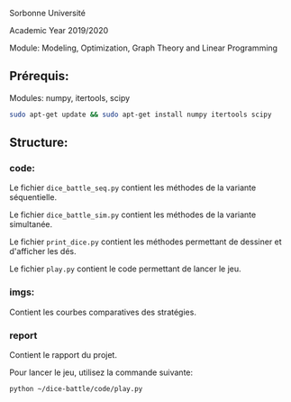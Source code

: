 Sorbonne Université


Academic Year 2019/2020


Module: Modeling, Optimization, Graph Theory and Linear Programming


## Prérequis:
Modules: numpy, itertools, scipy

```bash
sudo apt-get update && sudo apt-get install numpy itertools scipy
```

## Structure:
### code:
Le fichier `dice_battle_seq.py` contient les méthodes de la variante séquentielle.

Le fichier `dice_battle_sim.py` contient les méthodes de la variante simultanée.

Le fichier `print_dice.py` contient les méthodes permettant de dessiner et d'afficher les dés.

Le fichier `play.py` contient le code permettant de lancer le jeu.

### imgs:
Contient les courbes comparatives des stratégies.
### report
Contient le rapport du projet.


Pour lancer le jeu, utilisez la commande suivante: 

```bash
python ~/dice-battle/code/play.py
```

